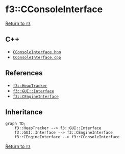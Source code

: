 # f3::CConsoleInterface

[Return to `f3`](/docs/f3.md)

## C++

- [`CConsoleInterface.hpp`](/src/f3/CConsoleInterface.hpp)
- [`CConsoleInterface.cpp`](/src/f3/CConsoleInterface.cpp)

## References

- [`f3::HeapTracker`](/docs/f3/HeapTracker.md)
- [`f3::GUI::Interface`](/docs/f3/GUI/Interface.md)
- [`f3::CEngineInterface`](/docs/f3/CEngineInterface.md)

## Inheritance

```mermaid
graph TD;
    f3::HeapTracker --> f3::GUI::Interface
    f3::GUI::Interface --> f3::CEngineInterface
    f3::CEngineInterface --> f3::CConsoleInterface
```

[Return to `f3`](/docs/f3.md)